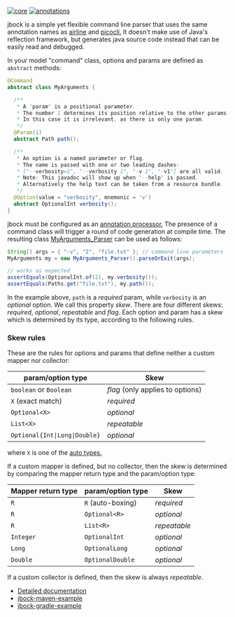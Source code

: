 [![core](https://maven-badges.herokuapp.com/maven-central/com.github.h908714124/jbock/badge.svg?style=plastic&subject=jbock)](https://maven-badges.herokuapp.com/maven-central/com.github.h908714124/jbock)
[![annotations](https://maven-badges.herokuapp.com/maven-central/com.github.h908714124/jbock-annotations/badge.svg?color=red&style=plastic&subject=jbock-annotations)](https://maven-badges.herokuapp.com/maven-central/com.github.h908714124/jbock-annotations)

jbock is a simple yet flexible command line parser that uses the same annotation names as
[airline](https://github.com/airlift/airline) and
[picocli.](https://github.com/remkop/picocli)
It doesn't make use of Java's reflection framework, but generates java source code instead that can be easily read and debugged.

In your model "command" class, options and params are defined as `abstract` methods:

````java
@Command
abstract class MyArguments {

  /**
   * A "param" is a positional parameter.
   * The number 1 determines its position relative to the other params. 
   * In this case it is irrelevant, as there is only one param.
   */
  @Param(1)
  abstract Path path();

  /**
   * An option is a named parameter or flag.
   * The name is passed with one or two leading dashes:
   * ["--verbosity=1", "--verbosity 1", "-v 1", "-v1"] are all valid.
   * Note: This javadoc will show up when "--help" is passed.
   * Alternatively the help text can be taken from a resource bundle.
   */
  @Option(value = "verbosity", mnemonic = 'v')
  abstract OptionalInt verbosity();
}
````

jbock must be configured as an
[annotation processor.](https://stackoverflow.com/questions/2146104/what-is-annotation-processing-in-java)
The presence of a command class
will trigger a round of code generation at compile time.
The resulting class
[MyArguments_Parser](https://github.com/h908714124/jbock-docgen/blob/master/src/main/java/com/example/hello/MyArguments_Parser.java)
can be used as follows:

````java
String[] args = { "-v", "2", "file.txt" }; // command line parameters
MyArguments my = new MyArguments_Parser().parseOrExit(args);

// works as expected
assertEquals(OptionalInt.of(2), my.verbosity());
assertEquals(Paths.get("file.txt"), my.path());
````

In the example above, `path` is a *required* param,
while `verbosity` is an *optional* option.
We call this property *skew*. There are four different skews:
*required*, *optional*, *repeatable* and *flag*.
Each option and param has a skew which is
determined by its type, according to the following rules.

### Skew rules

These are the rules for options and params that
define neither a custom mapper nor collector:

param/option type                   | Skew
----------------------------------- | --------------------------------
`boolean` or `Boolean`              | *flag* (only applies to options)
`X` (exact match)                   | *required*
`Optional<X>`                       | *optional*
`List<X>`                           | *repeatable*
<code>Optional{Int&#124;Long&#124;Double}</code> | *optional*

where `X` is one of the
[auto types.](https://github.com/h908714124/jbock-docgen/blob/master/src/main/java/com/example/hello/JbockAutoTypes.java)

If a custom mapper is defined, but no collector,
then the skew is determined by comparing the mapper return type
and the param/option type:

Mapper return type      | param/option type           | Skew
----------------------- | --------------------------- | ------------
`R`                     | `R` (auto-boxing)           | *required*
`R`                     | `Optional<R>`               | *optional*
`R`                     | `List<R>`                   | *repeatable*
`Integer`               | `OptionalInt`               | *optional*
`Long`                  | `OptionalLong`              | *optional*
`Double`                | `OptionalDouble`            | *optional*

If a custom collector is defined, then the skew is always *repeatable*.

* [Detailed documentation](https://github.com/h908714124/jbock/blob/master/SPAGHETTI.md)
* [jbock-maven-example](https://github.com/h908714124/jbock-maven-example)
* [jbock-gradle-example](https://github.com/h908714124/jbock-gradle-example)

